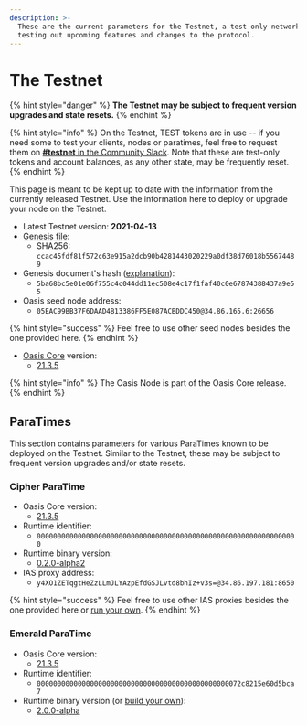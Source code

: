 ```yaml
---
description: >-
  These are the current parameters for the Testnet, a test-only network for
  testing out upcoming features and changes to the protocol.
---
```


# The Testnet

{% hint style="danger" %}
**The Testnet may be subject to frequent version upgrades and state resets.**
{% endhint %}

{% hint style="info" %}
On the Testnet, TEST tokens are in use -- if you need some to test your clients, nodes or paratimes, feel free to request them on [**#testnet** in the Community Slack](../../oasis-network/connect-with-us.md). Note that these are test-only tokens and account balances, as any other state, may be frequently reset.
{% endhint %}

This page is meant to be kept up to date with the information from the currently released Testnet. Use the information here to deploy or upgrade your node on the Testnet.

* Latest Testnet version: **2021-04-13**
* [Genesis file](https://github.com/oasisprotocol/testnet-artifacts/releases/download/2021-04-13/genesis.json):
  * SHA256: `ccac45fdf81f572c63e915a2dcb90b4281443020229a0df38d76018b55674489`
* Genesis document's hash ([explanation](../../oasis-network/genesis-doc.md#genesis-file-vs-genesis-document)):
  * `5ba68bc5e01e06f755c4c044dd11ec508e4c17f1faf40c0e67874388437a9e55`
* Oasis seed node address:
  * `05EAC99BB37F6DAAD4B13386FF5E087ACBDDC450@34.86.165.6:26656`

{% hint style="success" %}
Feel free to use other seed nodes besides the one provided here.
{% endhint %}

* [Oasis Core](https://github.com/oasisprotocol/oasis-core) version:
  * [21.3.5](https://github.com/oasisprotocol/oasis-core/releases/tag/v21.3.5)

{% hint style="info" %}
The Oasis Node is part of the Oasis Core release.
{% endhint %}

## ParaTimes

This section contains parameters for various ParaTimes known to be deployed on the Testnet. Similar to the Testnet, these may be subject to frequent version upgrades and/or state resets.

### Cipher ParaTime

* Oasis Core version:
  * [21.3.5](https://github.com/oasisprotocol/oasis-core/releases/tag/v21.3.5)
* Runtime identifier:
  * `0000000000000000000000000000000000000000000000000000000000000000`
* Runtime binary version:
  * [0.2.0-alpha2](https://github.com/oasisprotocol/cipher-paratime/releases/tag/v0.2.0-alpha2)
* IAS proxy address:
  * `y4XO1ZETqgtHeZzLLmJLYAzpEfdGSJLvtd8bhIz+v3s=@34.86.197.181:8650`

{% hint style="success" %}
Feel free to use other IAS proxies besides the one provided here or [run your own](../../run-a-node/set-up-your-node/run-an-ias-proxy.md).
{% endhint %}

### Emerald ParaTime

* Oasis Core version:
  * [21.3.5](https://github.com/oasisprotocol/oasis-core/releases/tag/v21.3.5)
* Runtime identifier:
  * `00000000000000000000000000000000000000000000000072c8215e60d5bca7`
* Runtime binary version (or [build your own](https://github.com/oasisprotocol/emerald-paratime/blob/v2.0.0-alpha/README.md#building)):
  * [2.0.0-alpha](https://github.com/oasisprotocol/emerald-paratime/releases/tag/v2.0.0-alpha)

